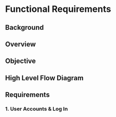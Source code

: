 # Functional Requirements

## Background



## Overview



## Objective



## High Level Flow Diagram





## Requirements

### 1. User Accounts & Log In





